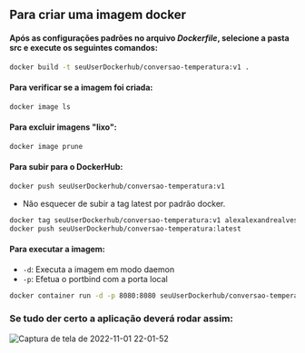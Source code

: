 ##  Para criar uma imagem docker

#### Após as configurações padrões no arquivo *Dockerfile*, selecione a pasta src e execute os seguintes comandos:
```bash
docker build -t seuUserDockerhub/conversao-temperatura:v1 .

```
#### Para verificar se a imagem foi criada:
```bash
docker image ls

```
#### Para excluir imagens "lixo":
```bash
docker image prune

```
#### Para subir para o DockerHub:
```bash
docker push seuUserDockerhub/conversao-temperatura:v1
```
- Não esquecer de subir a tag latest por padrão docker.
```bash
docker tag seuUserDockerhub/conversao-temperatura:v1 alexalexandrealves/conversao-temperatura:latest
docker push seuUserDockerhub/conversao-temperatura:latest
```

#### Para executar a imagem:
- `-d`: Executa a imagem em modo daemon
- `-p`: Efetua o portbind com a porta local

```bash
docker container run -d -p 8080:8080 seuUserDockerhub/conversao-temperatura:v1

```

### Se tudo der certo a aplicação deverá rodar assim:

![Captura de tela de 2022-11-01 22-01-52](https://user-images.githubusercontent.com/70979408/199370890-2ab12f76-4011-40ac-82cd-4293073dfd9b.png)

